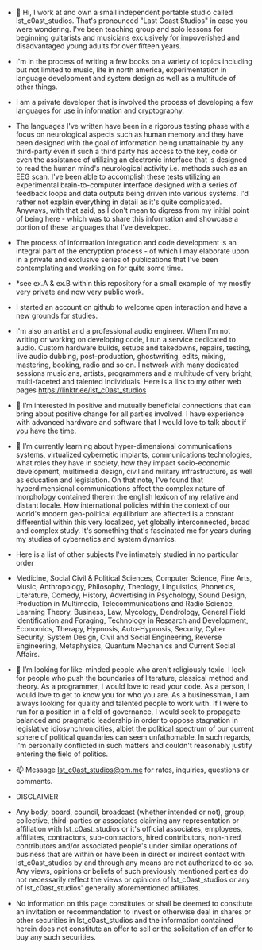 - 👋 Hi, I work at and own a small independent portable studio called lst_c0ast_studios. That's pronounced "Last Coast Studios" in case you were wondering. I've been teaching group and solo lessons for beginning guitarists and musicians exclusively for impoverished and disadvantaged young adults for over fifteen years.

-  I'm in the process of writing a few books on a variety of topics including but not limited to music, life in north america, experimentation in language development and system design as well as a multitude of other things.

- I am a private developer that is involved the process of developing a few languages for use in information and cryptography.
 
- The languages I've written have been in a rigorous testing phase with a focus on neurological aspects such as human memory and they have been designed with the goal of information being unattainable by any third-party even if such a third party has access to the key, code or even the assistance of utilizing an electronic interface that is designed to read the human mind's neurological activity i.e. methods such as an EEG scan. I've been able to accomplish these tests utilizing an experimental brain-to-computer interface designed with a series of feedback loops and data outputs being driven into various systems. I'd rather not explain everything in detail as it's quite complicated. Anyways, with that said, as I don't mean to digress from my initial point of being here - which was to share this information and showcase a portion of these languages that I've developed.

- The process of information integration and code development is an integral part of the encryption process - of which I may elaborate upon in a private and exclusive series of publications that I've been contemplating and working on for quite some time.

- *see ex.A & ex.B within this repository for a small example of my mostly very private and now very public work.

- I started an account on github to welcome open interaction and have a new grounds for studies. 

- I'm also an artist and a professional audio engineer. When I'm not writing or working on developing code, I run a service dedicated to audio. Custom hardware builds, setups and takedowns, repairs, testing, live audio dubbing, post-production, ghostwriting, edits, mixing, mastering, booking, radio and so on. I network with many dedicated sessions musicians, artists, programmers and a multitude of very bright, multi-faceted and talented individuals. Here is a link to my other web pages https://linktr.ee/lst_c0ast_studios

- 👀 I’m interested in positive and mutually beneficial connections that can bring about positive change for all parties involved. I have experience with advanced hardware and software that I would love to talk about if you have the time. 

- 🌱 I’m currently learning about hyper-dimensional communications systems, virtualized cybernetic implants, communications technologies, what roles they have in society, how they impact socio-economic development, multimedia design, civil and military infrastructure, as well as education and legislation. On that note, I've found that hyperdimensional communications affect the complex nature of morphology contained therein the english lexicon of my relative and distant locale. How international policies within the context of our world's modern geo-political equilibrium are affected is a constant differential within this very localized, yet globally interconnected, broad and complex study. It's something that's fascinated me for years during my studies of cybernetics and system dynamics.
 
- Here is a list of other subjects I've intimately studied in no particular order 

- Medicine, Social Civil & Political Sciences, Computer Science, Fine Arts, Music, Anthropology, Philosophy, Theology, Linguistics, Phonetics, Literature, Comedy, History, Advertising in Psychology, Sound Design, Production in Multimedia, Telecommunications and Radio Science, Learning Theory, Business, Law, Mycology, Dendrology, General Field Identification and Foraging, Technology in Research and Development, Economics, Therapy, Hypnosis, Auto-Hypnosis, Security, Cyber Security, System Design, Civil and Social Engineering, Reverse Engineering, Metaphysics, Quantum Mechanics and Current Social Affairs.

- 💞️ I’m looking for like-minded people who aren't religiously toxic. I look for people who push the boundaries of literature, classical method and theory. As a programmer, I would love to read your code. As a person, I would love to get to know you for who you are. As a businessman, I am always looking for quality and talented people to work with. If I were to run for a position in a field of governance, I would seek to propagate balanced and pragmatic leadership in order to oppose stagnation in legislative idiosynchronicities, albiet the political spectrum of our current sphere of political quandaries can seem unfathomable. In such regards, I'm personally conflicted in such matters and couldn't reasonably justify entering the field of politics.

- 📫 Message lst_c0ast_studios@pm.me for rates, inquiries, questions or comments.

- DISCLAIMER

- Any body, board, council, broadcast (whether intended or not), group, collective, third-parties or associates claiming any representation or affiliation with lst_c0ast_studios or it's official associates, employees, affiliates, contractors, sub-contractors, hired contributors, non-hired contributors and/or associated people's under similar operations of business that are within or have been in direct or indirect contact with lst_c0ast_studios by and through any means are not authorized to do so. Any views, opinions or beliefs of such previously mentioned parties do not necessarily reflect the views or opinions of lst_c0ast_studios or any of lst_c0ast_studios' generally aforementioned affiliates.
 
- No information on this page constitutes or shall be deemed to constitute an invitation or recommendation to invest or otherwise deal in shares or other securities in lst_c0ast_studios and the information contained herein does not constitute an offer to sell or the solicitation of an offer to buy any such securities.
<!---

--->
